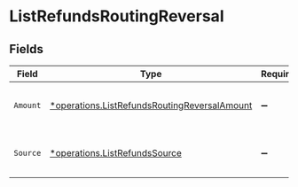 # ListRefundsRoutingReversal


## Fields

| Field                                                                                                       | Type                                                                                                        | Required                                                                                                    | Description                                                                                                 |
| ----------------------------------------------------------------------------------------------------------- | ----------------------------------------------------------------------------------------------------------- | ----------------------------------------------------------------------------------------------------------- | ----------------------------------------------------------------------------------------------------------- |
| `Amount`                                                                                                    | [*operations.ListRefundsRoutingReversalAmount](../../models/operations/listrefundsroutingreversalamount.md) | :heavy_minus_sign:                                                                                          | The amount that will be pulled back.                                                                        |
| `Source`                                                                                                    | [*operations.ListRefundsSource](../../models/operations/listrefundssource.md)                               | :heavy_minus_sign:                                                                                          | Where the funds will be pulled back from.                                                                   |